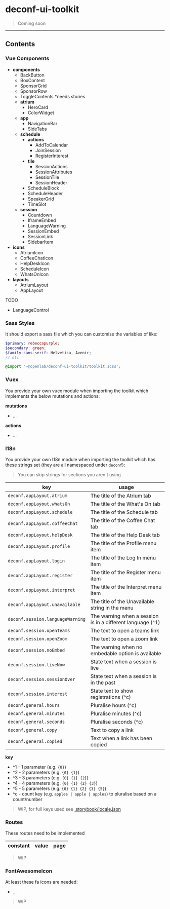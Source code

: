 # deconf-ui-toolkit

> Coming soon

---

## Contents

### Vue Components

- **components**
  - BackButton
  - BoxContent
  - SponsorGrid
  - SponsorRow
  - ToggleContents \*needs stories
  - **atrium**
    - HeroCard
    - ColorWidget
  - **app**
    - NavigationBar
    - SideTabs
  - **schedule**
    - **actions**
      - AddToCalendar
      - JoinSession
      - RegisterInterest
    - **tile**
      - SessionActions
      - SessionAttributes
      - SessionTile
      - SessionHeader
    - ScheduleBlock
    - ScheduleHeader
    - SpeakerGrid
    - TimeSlot
  - **session**
    - Countdown
    - IframeEmbed
    - LanguageWarning
    - SessionEmbed
    - SessionLink
    - SidebarItem
- **icons**
  - AtriumIcon
  - CoffeeChatIcon
  - HelpDeskIcon
  - ScheduleIcon
  - WhatsOnIcon
- **layouts**
  - AtriumLayout
  - AppLayout

TODO

- LanguageControl

### Sass Styles

It should export a sass file which you can customise the variables of like:

```scss
$primary: rebeccapurple;
$secondary: green;
$family-sans-serif: Helvetica, Avenir;
// etc

@import '~@openlab/deconf-ui-toolkit/toolkit.scss';
```

### Vuex

You provide your own vuex module when importing the toolkit which implements
the below mutations and actions:

**mutations**

- ...

**actions**

- ...

### I18n

You provide your own I18n module when importing the toolkit which has these
strings set (they are all namespaced under `deconf`):

> You can skip strings for sections you aren't using

| key                              | usage                                                      |
| -------------------------------- | ---------------------------------------------------------- |
| `deconf.appLayout.atrium`        | The title of the Atrium tab                                |
| `deconf.appLayout.whatsOn`       | The title of the What's On tab                             |
| `deconf.appLayout.schedule`      | The title of the Schedule tab                              |
| `deconf.appLayout.coffeeChat`    | The title of the Coffee Chat tab                           |
| `deconf.appLayout.helpDesk`      | The title of the Help Desk tab                             |
| `deconf.appLayout.profile`       | The title of the Profile menu item                         |
| `deconf.appLayout.login`         | The title of the Log In menu item                          |
| `deconf.appLayout.register`      | The title of the Register menu item                        |
| `deconf.appLayout.interpret`     | The title of the Interpret menu item                       |
| `deconf.appLayout.unavailable`   | The title of the Unavailable string in the menu            |
| `deconf.session.languageWarning` | The warning when a session is in a different language (^1) |
| `deconf.session.openTeams`       | The text to open a teams link                              |
| `deconf.session.openZoom`        | The text to open a zoom link                               |
| `deconf.session.noEmbed`         | The warning when no embedable option is available          |
| `deconf.session.liveNow`         | State text when a session is live                          |
| `deconf.session.sessionOver`     | State text when a session is in the past                   |
| `deconf.session.interest`        | State text to show registrations (^c)                      |
| `deconf.general.hours`           | Pluralise hours (^c)                                       |
| `deconf.general.minutes`         | Pluralise minutes (^c)                                     |
| `deconf.general.seconds`         | Pluralise seconds (^c)                                     |
| `deconf.general.copy`            | Text to copy a link                                        |
| `deconf.general.copied`          | Text when a link has been copied                           |

**key**

- ^1 - 1 parameter (e.g. `{0}`)
- ^2 - 2 parameters (e.g. `{0} {1}`)
- ^3 - 3 parameters (e.g. `{0} {1} {2}`)
- ^4 - 4 parameters (e.g. `{0} {1} {2} {3}`)
- ^5 - 5 parameters (e.g. `{0} {1} {2} {3} {5}`)
- ^c - count key (e.g. `apples | apple | apples`) to pluralise based on a count/number

> WIP, for full keys used see [.storybook/locale.json](./.storybook/locale.json)

### Routes

These routes need to be implemented

| constant | value | page |
| -------- | ----- | ---- |


> WIP

### FontAwesomeIcon

At least these fa icons are needed:

- ...

> WIP
